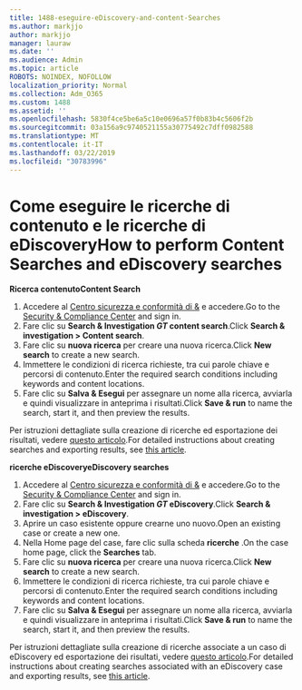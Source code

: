 ```yaml
---
title: 1488-eseguire-eDiscovery-and-content-Searches
ms.author: markjjo
author: markjjo
manager: lauraw
ms.date: ''
ms.audience: Admin
ms.topic: article
ROBOTS: NOINDEX, NOFOLLOW
localization_priority: Normal
ms.collection: Adm_O365
ms.custom: 1488
ms.assetid: ''
ms.openlocfilehash: 5830f4ce5be6a5c10e0696a57f0b83b4c5606f2b
ms.sourcegitcommit: 03a156a9c9740521155a30775492c7dff0982588
ms.translationtype: MT
ms.contentlocale: it-IT
ms.lasthandoff: 03/22/2019
ms.locfileid: "30783996"
---
```

# <a name="how-to-perform-content-searches-and-ediscovery-searches"></a><span data-ttu-id="e9bfe-102">Come eseguire le ricerche di contenuto e le ricerche di eDiscovery</span><span class="sxs-lookup"><span data-stu-id="e9bfe-102">How to perform Content Searches and eDiscovery searches</span></span>

<span data-ttu-id="e9bfe-103">**Ricerca contenuto**</span><span class="sxs-lookup"><span data-stu-id="e9bfe-103">**Content Search**</span></span>

1. <span data-ttu-id="e9bfe-104">Accedere al [Centro sicurezza e conformità di &](https://protection.office.com) e accedere.</span><span class="sxs-lookup"><span data-stu-id="e9bfe-104">Go to the [Security & Compliance Center](https://protection.office.com) and sign in.</span></span>
2. <span data-ttu-id="e9bfe-105">Fare clic su **Search & Investigation _GT_ content search**.</span><span class="sxs-lookup"><span data-stu-id="e9bfe-105">Click **Search & investigation > Content search**.</span></span>
3. <span data-ttu-id="e9bfe-106">Fare clic su **nuova ricerca** per creare una nuova ricerca.</span><span class="sxs-lookup"><span data-stu-id="e9bfe-106">Click **New search** to create a new search.</span></span>
4. <span data-ttu-id="e9bfe-107">Immettere le condizioni di ricerca richieste, tra cui parole chiave e percorsi di contenuto.</span><span class="sxs-lookup"><span data-stu-id="e9bfe-107">Enter the required search conditions including keywords and content locations.</span></span>  
5. <span data-ttu-id="e9bfe-108">Fare clic su **Salva & Esegui** per assegnare un nome alla ricerca, avviarla e quindi visualizzare in anteprima i risultati.</span><span class="sxs-lookup"><span data-stu-id="e9bfe-108">Click **Save & run** to name the search, start it, and then preview the results.</span></span> 
 
<span data-ttu-id="e9bfe-109">Per istruzioni dettagliate sulla creazione di ricerche ed esportazione dei risultati, vedere [questo articolo](https://docs.microsoft.com/office365/securitycompliance/content-search).</span><span class="sxs-lookup"><span data-stu-id="e9bfe-109">For detailed instructions about creating searches and exporting results, see [this article](https://docs.microsoft.com/office365/securitycompliance/content-search).</span></span>

<span data-ttu-id="e9bfe-110">**ricerche eDiscovery**</span><span class="sxs-lookup"><span data-stu-id="e9bfe-110">**eDiscovery searches**</span></span>

1. <span data-ttu-id="e9bfe-111">Accedere al [Centro sicurezza e conformità di &](https://protection.office.com) e accedere.</span><span class="sxs-lookup"><span data-stu-id="e9bfe-111">Go to the [Security & Compliance Center](https://protection.office.com) and sign in.</span></span>
2. <span data-ttu-id="e9bfe-112">Fare clic su **Search & Investigation _GT_ eDiscovery**.</span><span class="sxs-lookup"><span data-stu-id="e9bfe-112">Click **Search & investigation > eDiscovery**.</span></span>
3. <span data-ttu-id="e9bfe-113">Aprire un caso esistente oppure crearne uno nuovo.</span><span class="sxs-lookup"><span data-stu-id="e9bfe-113">Open an existing case or create a new one.</span></span>
4. <span data-ttu-id="e9bfe-114">Nella Home page del case, fare clic sulla scheda **ricerche** .</span><span class="sxs-lookup"><span data-stu-id="e9bfe-114">On the case home page, click the **Searches** tab.</span></span>  
5. <span data-ttu-id="e9bfe-115">Fare clic su **nuova ricerca** per creare una nuova ricerca.</span><span class="sxs-lookup"><span data-stu-id="e9bfe-115">Click **New search** to create a new search.</span></span>
6. <span data-ttu-id="e9bfe-116">Immettere le condizioni di ricerca richieste, tra cui parole chiave e percorsi di contenuto.</span><span class="sxs-lookup"><span data-stu-id="e9bfe-116">Enter the required search conditions including keywords and content locations.</span></span>  
7. <span data-ttu-id="e9bfe-117">Fare clic su **Salva & Esegui** per assegnare un nome alla ricerca, avviarla e quindi visualizzare in anteprima i risultati.</span><span class="sxs-lookup"><span data-stu-id="e9bfe-117">Click **Save & run** to name the search, start it, and then preview the results.</span></span>

<span data-ttu-id="e9bfe-118">Per istruzioni dettagliate sulla creazione di ricerche associate a un caso di eDiscovery ed esportazione dei risultati, vedere [questo articolo](https://docs.microsoft.com/office365/securitycompliance/ediscovery-cases).</span><span class="sxs-lookup"><span data-stu-id="e9bfe-118">For detailed instructions about creating searches associated with an eDiscovery case and exporting results, see [this article](https://docs.microsoft.com/office365/securitycompliance/ediscovery-cases).</span></span>